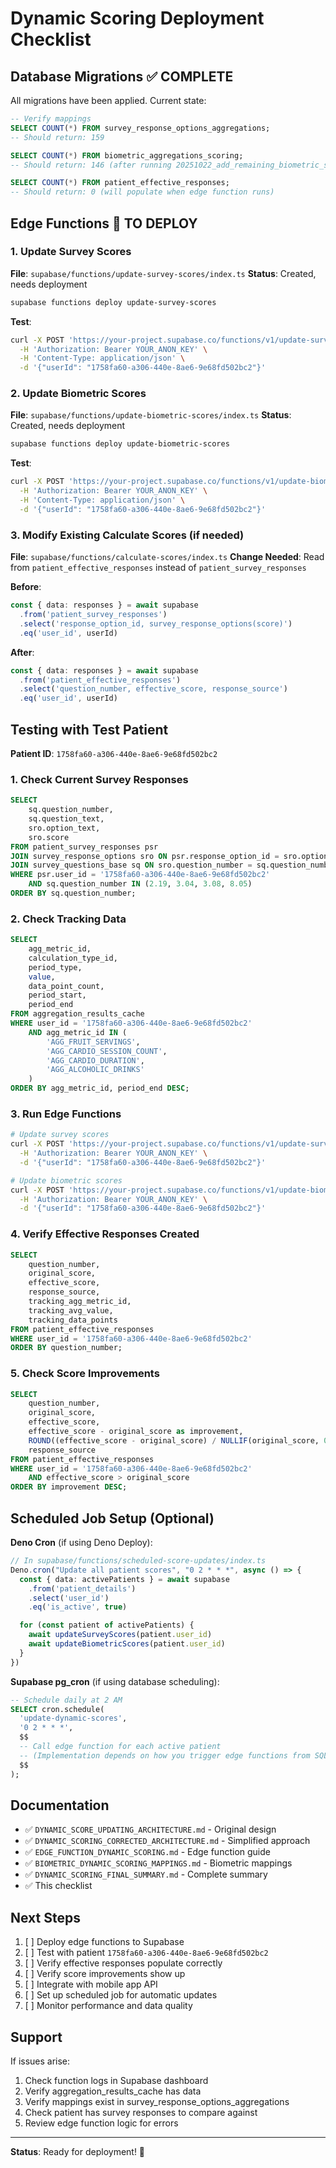 # Dynamic Scoring Deployment Checklist

## Database Migrations ✅ COMPLETE

All migrations have been applied. Current state:

```sql
-- Verify mappings
SELECT COUNT(*) FROM survey_response_options_aggregations;
-- Should return: 159

SELECT COUNT(*) FROM biometric_aggregations_scoring;
-- Should return: 146 (after running 20251022_add_remaining_biometric_scoring_ranges.sql)

SELECT COUNT(*) FROM patient_effective_responses;
-- Should return: 0 (will populate when edge function runs)
```

## Edge Functions 📝 TO DEPLOY

### 1. Update Survey Scores
**File**: `supabase/functions/update-survey-scores/index.ts`
**Status**: Created, needs deployment

```bash
supabase functions deploy update-survey-scores
```

**Test**:
```bash
curl -X POST 'https://your-project.supabase.co/functions/v1/update-survey-scores' \
  -H 'Authorization: Bearer YOUR_ANON_KEY' \
  -H 'Content-Type: application/json' \
  -d '{"userId": "1758fa60-a306-440e-8ae6-9e68fd502bc2"}'
```

### 2. Update Biometric Scores
**File**: `supabase/functions/update-biometric-scores/index.ts`
**Status**: Created, needs deployment

```bash
supabase functions deploy update-biometric-scores
```

**Test**:
```bash
curl -X POST 'https://your-project.supabase.co/functions/v1/update-biometric-scores' \
  -H 'Authorization: Bearer YOUR_ANON_KEY' \
  -H 'Content-Type: application/json' \
  -d '{"userId": "1758fa60-a306-440e-8ae6-9e68fd502bc2"}'
```

### 3. Modify Existing Calculate Scores (if needed)
**File**: `supabase/functions/calculate-scores/index.ts`
**Change Needed**: Read from `patient_effective_responses` instead of `patient_survey_responses`

**Before**:
```typescript
const { data: responses } = await supabase
  .from('patient_survey_responses')
  .select('response_option_id, survey_response_options(score)')
  .eq('user_id', userId)
```

**After**:
```typescript
const { data: responses } = await supabase
  .from('patient_effective_responses')
  .select('question_number, effective_score, response_source')
  .eq('user_id', userId)
```

## Testing with Test Patient

**Patient ID**: `1758fa60-a306-440e-8ae6-9e68fd502bc2`

### 1. Check Current Survey Responses
```sql
SELECT
    sq.question_number,
    sq.question_text,
    sro.option_text,
    sro.score
FROM patient_survey_responses psr
JOIN survey_response_options sro ON psr.response_option_id = sro.option_id
JOIN survey_questions_base sq ON sro.question_number = sq.question_number
WHERE psr.user_id = '1758fa60-a306-440e-8ae6-9e68fd502bc2'
    AND sq.question_number IN (2.19, 3.04, 3.08, 8.05)
ORDER BY sq.question_number;
```

### 2. Check Tracking Data
```sql
SELECT
    agg_metric_id,
    calculation_type_id,
    period_type,
    value,
    data_point_count,
    period_start,
    period_end
FROM aggregation_results_cache
WHERE user_id = '1758fa60-a306-440e-8ae6-9e68fd502bc2'
    AND agg_metric_id IN (
        'AGG_FRUIT_SERVINGS',
        'AGG_CARDIO_SESSION_COUNT',
        'AGG_CARDIO_DURATION',
        'AGG_ALCOHOLIC_DRINKS'
    )
ORDER BY agg_metric_id, period_end DESC;
```

### 3. Run Edge Functions
```bash
# Update survey scores
curl -X POST 'https://your-project.supabase.co/functions/v1/update-survey-scores' \
  -H 'Authorization: Bearer YOUR_ANON_KEY' \
  -d '{"userId": "1758fa60-a306-440e-8ae6-9e68fd502bc2"}'

# Update biometric scores
curl -X POST 'https://your-project.supabase.co/functions/v1/update-biometric-scores' \
  -H 'Authorization: Bearer YOUR_ANON_KEY' \
  -d '{"userId": "1758fa60-a306-440e-8ae6-9e68fd502bc2"}'
```

### 4. Verify Effective Responses Created
```sql
SELECT
    question_number,
    original_score,
    effective_score,
    response_source,
    tracking_agg_metric_id,
    tracking_avg_value,
    tracking_data_points
FROM patient_effective_responses
WHERE user_id = '1758fa60-a306-440e-8ae6-9e68fd502bc2'
ORDER BY question_number;
```

### 5. Check Score Improvements
```sql
SELECT
    question_number,
    original_score,
    effective_score,
    effective_score - original_score as improvement,
    ROUND((effective_score - original_score) / NULLIF(original_score, 0) * 100, 1) as percent_improvement,
    response_source
FROM patient_effective_responses
WHERE user_id = '1758fa60-a306-440e-8ae6-9e68fd502bc2'
    AND effective_score > original_score
ORDER BY improvement DESC;
```

## Scheduled Job Setup (Optional)

**Deno Cron** (if using Deno Deploy):
```typescript
// In supabase/functions/scheduled-score-updates/index.ts
Deno.cron("Update all patient scores", "0 2 * * *", async () => {
  const { data: activePatients } = await supabase
    .from('patient_details')
    .select('user_id')
    .eq('is_active', true)

  for (const patient of activePatients) {
    await updateSurveyScores(patient.user_id)
    await updateBiometricScores(patient.user_id)
  }
})
```

**Supabase pg_cron** (if using database scheduling):
```sql
-- Schedule daily at 2 AM
SELECT cron.schedule(
  'update-dynamic-scores',
  '0 2 * * *',
  $$
  -- Call edge function for each active patient
  -- (Implementation depends on how you trigger edge functions from SQL)
  $$
);
```

## Documentation

- ✅ `DYNAMIC_SCORE_UPDATING_ARCHITECTURE.md` - Original design
- ✅ `DYNAMIC_SCORING_CORRECTED_ARCHITECTURE.md` - Simplified approach
- ✅ `EDGE_FUNCTION_DYNAMIC_SCORING.md` - Edge function guide
- ✅ `BIOMETRIC_DYNAMIC_SCORING_MAPPINGS.md` - Biometric mappings
- ✅ `DYNAMIC_SCORING_FINAL_SUMMARY.md` - Complete summary
- ✅ This checklist

## Next Steps

1. [ ] Deploy edge functions to Supabase
2. [ ] Test with patient `1758fa60-a306-440e-8ae6-9e68fd502bc2`
3. [ ] Verify effective responses populate correctly
4. [ ] Verify score improvements show up
5. [ ] Integrate with mobile app API
6. [ ] Set up scheduled job for automatic updates
7. [ ] Monitor performance and data quality

## Support

If issues arise:
1. Check function logs in Supabase dashboard
2. Verify aggregation_results_cache has data
3. Verify mappings exist in survey_response_options_aggregations
4. Check patient has survey responses to compare against
5. Review edge function logic for errors

---

**Status**: Ready for deployment! 🚀
